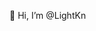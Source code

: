 👋 Hi, I’m @LightKn


<!---
LightKn/LightKn is a ✨ special ✨ repository because its `README.md` (this file) appears on your GitHub profile.
You can click the Preview link to take a look at your changes.
--->
